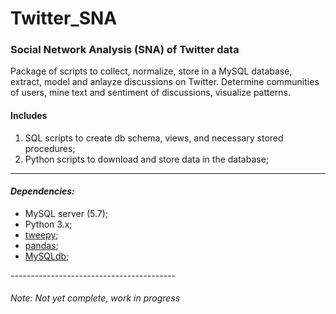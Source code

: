 # Twitter_SNA
<h3>Social Network Analysis (SNA) of Twitter data</h3>

Package of scripts to collect, normalize, store in a MySQL database, extract, model and anlayze discussions on Twitter. Determine communities of users, mine text and sentiment of discussions, visualize patterns.

<h4>Includes</h4>
<ol>
  <li>SQL scripts to create db schema, views, and necessary stored procedures;</li>
  <li>Python scripts to download and store data in the database;</li>
</ol>

-----------------------------------------
<h4><i>Dependencies:</i></h4>
<ul>
  <li>MySQL server (5.7);</li>
  <li>Python 3.x;</li>
  <li><a href="http://www.tweepy.org/">tweepy</a>;</li>
  <li><a href="https://pandas.pydata.org/">pandas</a>;</li>
  <li><a href="http://mysql-python.sourceforge.net/MySQLdb.html">MySQLdb</a>;</li>
</ul>
-----------------------------------------
<h6>Note: Not yet complete, work in progress</h6>
